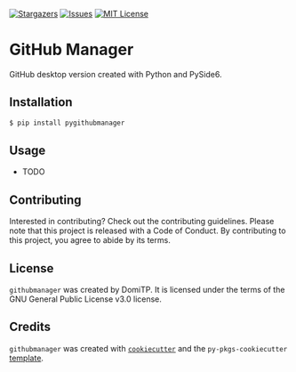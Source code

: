 [![Stargazers][stars-shield]][stars-url]
[![Issues][issues-shield]][issues-url]
[![MIT License][license-shield]][license-url]

# GitHub Manager

GitHub desktop version created with Python and PySide6.

## Installation

```bash
$ pip install pygithubmanager
```

## Usage

- TODO

## Contributing

Interested in contributing? Check out the contributing guidelines. Please note that this project is released with a Code of Conduct. By contributing to this project, you agree to abide by its terms.

## License

`githubmanager` was created by DomiTP. It is licensed under the terms of the GNU General Public License v3.0 license.

## Credits

`githubmanager` was created with [`cookiecutter`](https://cookiecutter.readthedocs.io/en/latest/) and the `py-pkgs-cookiecutter` [template](https://github.com/py-pkgs/py-pkgs-cookiecutter).

<!-- MARKDOWN LINKS & IMAGES -->
[stars-shield]: https://img.shields.io/github/stars/DomiTP/GitHubManager.svg?style=for-the-badge
[stars-url]: https://github.com/DomiTP/GitHubManager/stargazers
[issues-shield]: https://img.shields.io/github/issues/DomiTP/GitHubManager.svg?style=for-the-badge
[issues-url]: https://github.com/DomiTP/GitHubManager/issues
[license-shield]: https://img.shields.io/github/license/DomiTP/GitHubManager.svg?style=for-the-badge
[license-url]: https://github.com/DomiTP/GitHubManager/blob/master/LICENSE.md